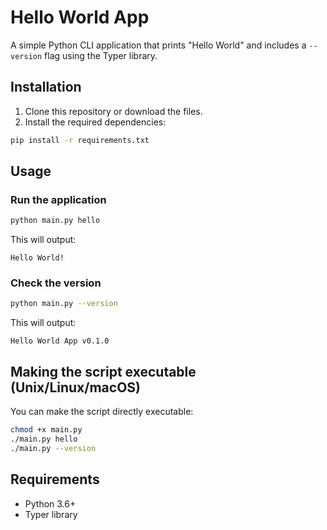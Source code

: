 # Hello World App

A simple Python CLI application that prints "Hello World" and includes a `--version` flag using the Typer library.

## Installation

1. Clone this repository or download the files.
2. Install the required dependencies:

```bash
pip install -r requirements.txt
```

## Usage

### Run the application

```bash
python main.py hello
```

This will output:
```
Hello World!
```

### Check the version

```bash
python main.py --version
```

This will output:
```
Hello World App v0.1.0
```

## Making the script executable (Unix/Linux/macOS)

You can make the script directly executable:

```bash
chmod +x main.py
./main.py hello
./main.py --version
```

## Requirements

- Python 3.6+
- Typer library
